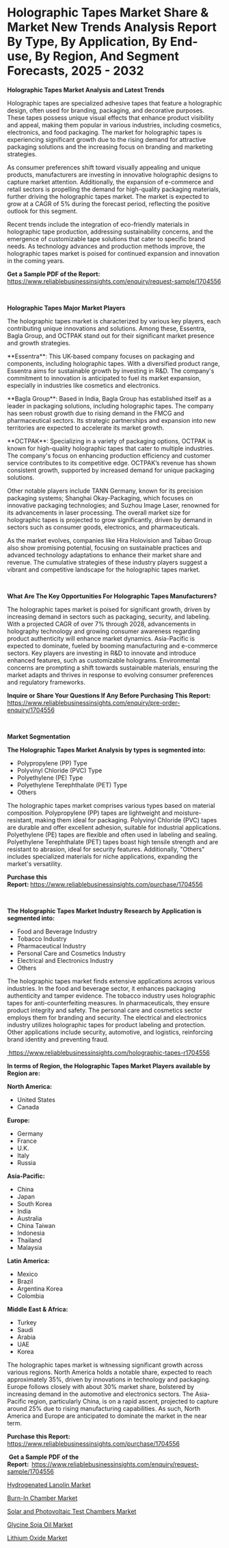 <p><h1>Holographic Tapes Market Share & Market New Trends Analysis Report By Type, By Application, By End-use, By Region, And Segment Forecasts, 2025 - 2032</h1></p><p><strong>Holographic Tapes Market Analysis and Latest Trends</strong></p>
<p><p>Holographic tapes are specialized adhesive tapes that feature a holographic design, often used for branding, packaging, and decorative purposes. These tapes possess unique visual effects that enhance product visibility and appeal, making them popular in various industries, including cosmetics, electronics, and food packaging. The market for holographic tapes is experiencing significant growth due to the rising demand for attractive packaging solutions and the increasing focus on branding and marketing strategies.</p><p>As consumer preferences shift toward visually appealing and unique products, manufacturers are investing in innovative holographic designs to capture market attention. Additionally, the expansion of e-commerce and retail sectors is propelling the demand for high-quality packaging materials, further driving the holographic tapes market. The market is expected to grow at a CAGR of 5% during the forecast period, reflecting the positive outlook for this segment.</p><p>Recent trends include the integration of eco-friendly materials in holographic tape production, addressing sustainability concerns, and the emergence of customizable tape solutions that cater to specific brand needs. As technology advances and production methods improve, the holographic tapes market is poised for continued expansion and innovation in the coming years.</p></p>
<p><strong>Get a Sample PDF of the Report:&nbsp;</strong> <a href="https://www.reliablebusinessinsights.com/enquiry/request-sample/1704556?utm_campaign=113&utm_medium=2&utm_source=Github&utm_content=ia&utm_term=27032025&utm_id=holographic-tapes">https://www.reliablebusinessinsights.com/enquiry/request-sample/1704556</a></p>
<p>&nbsp;</p>
<p><strong>Holographic Tapes Major Market Players</strong></p>
<p><p>The holographic tapes market is characterized by various key players, each contributing unique innovations and solutions. Among these, Essentra, Bagla Group, and OCTPAK stand out for their significant market presence and growth strategies. </p><p>**Essentra**: This UK-based company focuses on packaging and components, including holographic tapes. With a diversified product range, Essentra aims for sustainable growth by investing in R&D. The company's commitment to innovation is anticipated to fuel its market expansion, especially in industries like cosmetics and electronics.</p><p>**Bagla Group**: Based in India, Bagla Group has established itself as a leader in packaging solutions, including holographic tapes. The company has seen robust growth due to rising demand in the FMCG and pharmaceutical sectors. Its strategic partnerships and expansion into new territories are expected to accelerate its market growth.</p><p>**OCTPAK**: Specializing in a variety of packaging options, OCTPAK is known for high-quality holographic tapes that cater to multiple industries. The company's focus on enhancing production efficiency and customer service contributes to its competitive edge. OCTPAK’s revenue has shown consistent growth, supported by increased demand for unique packaging solutions.</p><p>Other notable players include TANN Germany, known for its precision packaging systems; Shanghai Okay-Packaging, which focuses on innovative packaging technologies; and Suzhou Image Laser, renowned for its advancements in laser processing. The overall market size for holographic tapes is projected to grow significantly, driven by demand in sectors such as consumer goods, electronics, and pharmaceuticals.</p><p>As the market evolves, companies like Hira Holovision and Taibao Group also show promising potential, focusing on sustainable practices and advanced technology adaptations to enhance their market share and revenue. The cumulative strategies of these industry players suggest a vibrant and competitive landscape for the holographic tapes market.</p></p>
<p>&nbsp;</p>
<p><strong>What Are The Key Opportunities For Holographic Tapes Manufacturers?</strong></p>
<p><p>The holographic tapes market is poised for significant growth, driven by increasing demand in sectors such as packaging, security, and labeling. With a projected CAGR of over 7% through 2028, advancements in holography technology and growing consumer awareness regarding product authenticity will enhance market dynamics. Asia-Pacific is expected to dominate, fueled by booming manufacturing and e-commerce sectors. Key players are investing in R&D to innovate and introduce enhanced features, such as customizable holograms. Environmental concerns are prompting a shift towards sustainable materials, ensuring the market adapts and thrives in response to evolving consumer preferences and regulatory frameworks.</p></p>
<p><strong>Inquire or Share Your Questions If Any Before Purchasing This Report:</strong> <a href="https://www.reliablebusinessinsights.com/enquiry/pre-order-enquiry/1704556?utm_campaign=113&utm_medium=2&utm_source=Github&utm_content=ia&utm_term=27032025&utm_id=holographic-tapes">https://www.reliablebusinessinsights.com/enquiry/pre-order-enquiry/1704556</a></p>
<p>&nbsp;</p>
<p><strong>Market Segmentation</strong></p>
<p><strong>The Holographic Tapes Market Analysis by types is segmented into:</strong></p>
<p><ul><li>Polypropylene (PP) Type</li><li>Polyvinyl Chloride (PVC) Type</li><li>Polyethylene (PE) Type</li><li>Polyethylene Terephthalate (PET) Type</li><li>Others</li></ul></p>
<p><p>The holographic tapes market comprises various types based on material composition. Polypropylene (PP) tapes are lightweight and moisture-resistant, making them ideal for packaging. Polyvinyl Chloride (PVC) tapes are durable and offer excellent adhesion, suitable for industrial applications. Polyethylene (PE) tapes are flexible and often used in labeling and sealing. Polyethylene Terephthalate (PET) tapes boast high tensile strength and are resistant to abrasion, ideal for security features. Additionally, "Others" includes specialized materials for niche applications, expanding the market's versatility.</p></p>
<p><strong>Purchase this Report:&nbsp;</strong><a href="https://www.reliablebusinessinsights.com/purchase/1704556?utm_campaign=113&utm_medium=2&utm_source=Github&utm_content=ia&utm_term=27032025&utm_id=holographic-tapes">https://www.reliablebusinessinsights.com/purchase/1704556</a></p>
<p>&nbsp;</p>
<p><strong>The Holographic Tapes Market Industry Research by Application is segmented into:</strong></p>
<p><ul><li>Food and Beverage Industry</li><li>Tobacco Industry</li><li>Pharmaceutical Industry</li><li>Personal Care and Cosmetics Industry</li><li>Electrical and Electronics Industry</li><li>Others</li></ul></p>
<p><p>The holographic tapes market finds extensive applications across various industries. In the food and beverage sector, it enhances packaging authenticity and tamper evidence. The tobacco industry uses holographic tapes for anti-counterfeiting measures. In pharmaceuticals, they ensure product integrity and safety. The personal care and cosmetics sector employs them for branding and security. The electrical and electronics industry utilizes holographic tapes for product labeling and protection. Other applications include security, automotive, and logistics, reinforcing brand identity and preventing fraud.</p></p>
<p><a href="https://www.reliablebusinessinsights.com/holographic-tapes-r1704556?utm_campaign=113&utm_medium=2&utm_source=Github&utm_content=ia&utm_term=27032025&utm_id=holographic-tapes">&nbsp;https://www.reliablebusinessinsights.com/holographic-tapes-r1704556</a></p>
<p><strong>In terms of Region, the Holographic Tapes Market Players available by Region are:</strong></p>
<p>
    <p> <strong> North America: </strong>
        <ul>
            <li>United States</li>
            <li>Canada</li>
        </ul>
        </p> 
    <p> <strong> Europe: </strong>
        <ul>
            <li>Germany</li>
            <li>France</li>
            <li>U.K.</li>
            <li>Italy</li>
            <li>Russia</li>
        </ul>
        </p> 
    <p> <strong> Asia-Pacific: </strong>
        <ul>
            <li>China</li>
            <li>Japan</li>
            <li>South Korea</li>
            <li>India</li>
            <li>Australia</li>
            <li>China Taiwan</li>
            <li>Indonesia</li>
            <li>Thailand</li>
            <li>Malaysia</li>
        </ul>
        </p> 
    <p> <strong> Latin America: </strong>
        <ul>
            <li>Mexico</li>
            <li>Brazil</li>
            <li>Argentina Korea</li>
            <li>Colombia</li>
        </ul>
        </p> 
    <p> <strong> Middle East & Africa: </strong>
        <ul>
            <li>Turkey</li>
            <li>Saudi</li>
            <li>Arabia</li>
            <li>UAE</li>
            <li>Korea</li>
        </ul>
    </p>
    </p>
<p><p>The holographic tapes market is witnessing significant growth across various regions. North America holds a notable share, expected to reach approximately 35%, driven by innovations in technology and packaging. Europe follows closely with about 30% market share, bolstered by increasing demand in the automotive and electronics sectors. The Asia-Pacific region, particularly China, is on a rapid ascent, projected to capture around 25% due to rising manufacturing capabilities. As such, North America and Europe are anticipated to dominate the market in the near term.</p></p>
<p><strong>Purchase this Report: </strong><a href="https://www.reliablebusinessinsights.com/purchase/1704556?utm_campaign=113&utm_medium=2&utm_source=Github&utm_content=ia&utm_term=27032025&utm_id=holographic-tapes">https://www.reliablebusinessinsights.com/purchase/1704556</a></p>
<p>&nbsp;<strong>Get a Sample PDF of the Report:&nbsp;&nbsp;</strong><a href="https://www.reliablebusinessinsights.com/enquiry/request-sample/1704556?utm_campaign=113&utm_medium=2&utm_source=Github&utm_content=ia&utm_term=27032025&utm_id=holographic-tapes">https://www.reliablebusinessinsights.com/enquiry/request-sample/1704556</a></p>
<p><strong></strong></p>
<p><p><a href="https://github.com/rreynagjysma65/Market-Research-Report-List-1/blob/main/hydrogenated-lanolin-market.md?utm_campaign=113&utm_medium=2&utm_source=Github&utm_content=ia&utm_term=27032025&utm_id=holographic-tapes">Hydrogenated Lanolin Market</a></p><p><a href="https://github.com/vassihucz/Market-Research-Report-List-1/blob/main/burn-in-chamber-market.md?utm_campaign=113&utm_medium=2&utm_source=Github&utm_content=ia&utm_term=27032025&utm_id=holographic-tapes">Burn-In Chamber Market</a></p><p><a href="https://github.com/denbelnmer50/Market-Research-Report-List-1/blob/main/solar-and-photovoltaic-test-chambers-market.md?utm_campaign=113&utm_medium=2&utm_source=Github&utm_content=ia&utm_term=27032025&utm_id=holographic-tapes">Solar and Photovoltaic Test Chambers Market</a></p><p><a href="https://github.com/dibesnayee/Market-Research-Report-List-1/blob/main/glycine-soja-oil-market.md?utm_campaign=113&utm_medium=2&utm_source=Github&utm_content=ia&utm_term=27032025&utm_id=holographic-tapes">Glycine Soja Oil Market</a></p><p><a href="https://github.com/abexjeliti/Market-Research-Report-List-1/blob/main/lithium-oxide-market.md?utm_campaign=113&utm_medium=2&utm_source=Github&utm_content=ia&utm_term=27032025&utm_id=holographic-tapes">Lithium Oxide Market</a></p></p>